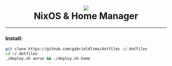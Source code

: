 <h1 align="center">
 <img src="https://user-images.githubusercontent.com/45159366/128645103-795eebbd-f853-47cc-8087-916dfd98347b.png">
  <br />
   NixOS & Home Manager
</h1>

---

### Install:
```bash
git clone https://github.com/gabrieldlima/dotfiles ~/.dotfiles
cd ~/.dotfiles
./deploy.sh aorus && ./deploy.sh home
```
